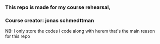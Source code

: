 ### This repo is made for my course rehearsal,
### Course creator: jonas schmedttman

NB: I only store the codes i code along with herem that's the main reason for this repo
